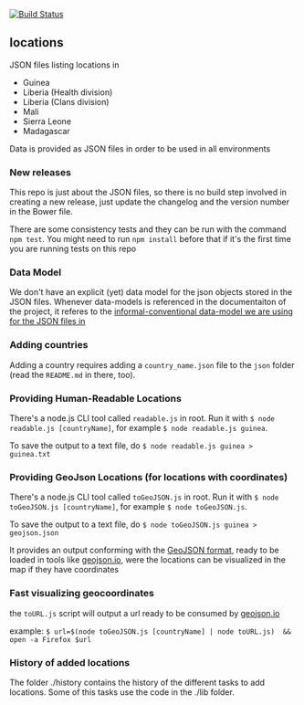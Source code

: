 [![Build Status](https://travis-ci.org/eHealthAfrica/locations.svg?branch=master)](https://travis-ci.org/eHealthAfrica/locations)

## locations

JSON files listing locations in
- Guinea
- Liberia (Health division)
- Liberia (Clans division)
- Mali
- Sierra Leone
- Madagascar

Data is provided as JSON files in order to be used in all
environments

### New releases

This repo is just about the JSON files, so there is no build step
involved in creating a new release, just update the changelog and the
version number in the Bower file.

There are some consistency tests and they can be run with the command
`npm test`. You might need to run `npm install` before that if it's
the first time you are running tests on this repo

### Data Model

We don't have an explicit (yet) data model for the json objects stored
in the JSON files. Whenever data-models is referenced in the
documentaiton of the project, it referes to the [informal-conventional
data-model we are using for the JSON files in](./json/README.md)

### Adding countries

Adding a country requires adding a `country_name.json` file to the
`json` folder (read the `README.md` in there, too).

### Providing Human-Readable Locations

There's a node.js CLI tool called `readable.js` in root. Run it with `$ node readable.js [countryName]`, for example `$ node readable.js guinea`.

To save the output to a text file, do `$ node readable.js guinea > guinea.txt`

### Providing GeoJson Locations (for locations with coordinates)

There's a node.js CLI tool called `toGeoJSON.js` in root. Run it with `$ node toGeoJSON.js [countryName]`, for example `$ node toGeoJSON.js`.

To save the output to a text file, do `$ node toGeoJSON.js guinea > geojson.json`

It provides an output conforming with the [GeoJSON format](http://geojson.org/), ready to be loaded in tools like [geojson.io](http://geojson.io), were the
locations can be visualized in the map if they have coordinates

### Fast visualizing geocoordinates

the `toURL.js` script will output a url ready to be consumed by [geojson.io](http://geojson.io)

example:
`$ url=$(node toGeoJSON.js [countryName] | node toURL.js)  && open -a Firefox $url`

### History of added locations

The folder ./history contains the history of the different tasks to add locations.
Some of this tasks use the code in the ./lib folder.
